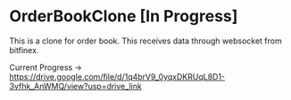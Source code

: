 # OrderBookClone [In Progress]
This is a clone for order book. This receives data through websocket from bitfinex. 

Current Progress -> https://drive.google.com/file/d/1q4brV9_0yqxDKRUqL8D1-3vfhk_AnWMQ/view?usp=drive_link